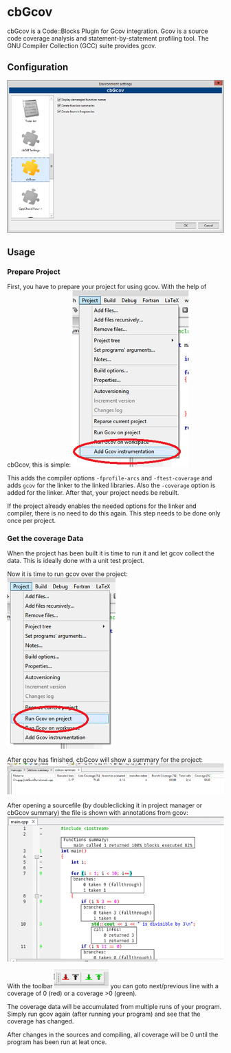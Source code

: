 # cbGcov
cbGcov is a Code::Blocks Plugin for Gcov integration.
Gcov is a source code coverage analysis and statement-by-statement profiling tool.
The GNU Compiler Collection (GCC) suite provides gcov.

## Configuration
![alt text](https://github.com/danselmi/cbGcov/raw/master/doc/ConfigScreen.png "Configuration dialog")


## Usage
### Prepare Project ###
First, you have to prepare your project for using gcov. With the help of cbGcov, this is simple:
![alt text](https://github.com/danselmi/cbGcov/raw/master/doc/PrepareProject.png "")

This adds the compiler options `-fprofile-arcs` and `-ftest-coverage` and
adds `gcov` for the linker to the linked libraries. Also the `-coverage` option is added for the linker.
After that, your project needs be rebuilt.

If the project already enables the needed options for the linker and compiler, there is no need to do this again.
This step needs to be done only once per project.

### Get the coverage Data ###
When the project has been built it is time to run it and let gcov collect the data. This is ideally done with a unit test project.

Now it is time to run gcov over the project:
![alt text](https://github.com/danselmi/cbGcov/raw/master/doc/RunGcov.png "")

After gcov has finished, cbGcov will show a summary for the project:
![alt text](https://github.com/danselmi/cbGcov/raw/master/doc/SummaryScreen.png "")

After opening a sourcefile (by doubleclicking it in project manager or cbGcov summary) the file is shown with annotations from gcov: ![alt text](https://github.com/danselmi/cbGcov/raw/master/doc/AnnotatedSource.png "")

With the toolbar ![alt text](https://github.com/danselmi/cbGcov/raw/master/doc/Toolbar.png "") you can goto next/previous line with a coverage of 0 (red) or a coverage >0 (green).

The coverage data will be accumulated from multiple runs of your program. Simply run gcov again (after running your program) and see that the coverage has changed.

After changes in the sources and compiling, all coverage will be 0 until the program has been run at leat once.

